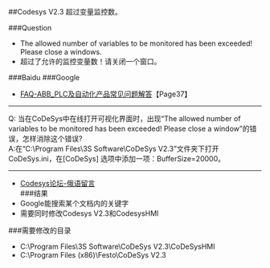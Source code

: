 ##Codesys V2.3 超过变量监控数。

###Question
- The allowed number of variables to be monitored has been exceeded! Please close a windows.  
- 超过了允许的监控变量数！请关闭一个窗口。

###Baidu
###Google
- [FAQ-ABB_PLC及自动化产品常见问题解答](http://wenku.baidu.com/view/474b49d9360cba1aa811da42.html)【Page37】    

----------
Q: 当在CoDeSys中在线打开可视化界面时，出现“The allowed number of variables to be monitored has been exceeded! Please close a window”的错误，怎样消除这个错误?  
A:在“C:\Program Files\3S Software\CoDeSys V2.3”文件夹下打开CoDeSys.ini，在[CoDeSys] 选项中添加一项：BufferSize=20000。  

----------

- [Codesys论坛-俄语留言](http://forum-ru.codesys.com/viewtopic.php?t=1083)  
###结果
- Google能搜索某个文档内的关键字
- 需要同时修改Codesys V2.3和CodesysHMI

###需要修改的目录
- C:\Program Files\3S Software\CoDeSys V2.3\CoDeSysHMI
- C:\Program Files (x86)\Festo\CoDeSys V2.3




